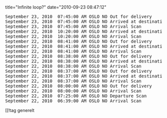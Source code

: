 title="Infinite loop?"
date="2010-09-23 08:47:12"
<pre>
September 23, 2010	07:45:00 AM	OSLO NO	Out for delivery
September 23, 2010	07:45:00 AM	OSLO NO	Arrived at destination country
September 23, 2010	07:45:00 AM	OSLO NO	Arrival Scan
September 22, 2010	10:20:00 AM	OSLO NO	Arrived at destination country
September 22, 2010	10:20:00 AM	OSLO NO	Arrival Scan
September 22, 2010	08:41:00 AM	OSLO NO	Out for delivery
September 22, 2010	08:41:00 AM	OSLO NO	Arrived at destination country
September 22, 2010	08:41:00 AM	OSLO NO	Arrival Scan
September 22, 2010	08:38:00 AM	OSLO NO	Out for delivery
September 22, 2010	08:38:00 AM	OSLO NO	Arrived at destination country
September 22, 2010	08:38:00 AM	OSLO NO	Arrival Scan
September 22, 2010	08:37:00 AM	OSLO NO	Out for delivery
September 22, 2010	08:37:00 AM	OSLO NO	Arrived at destination country
September 22, 2010	08:37:00 AM	OSLO NO	Arrival Scan
September 22, 2010	08:00:00 AM	OSLO NO	Out for delivery
September 22, 2010	08:00:00 AM	OSLO NO	Arrival Scan
September 22, 2010	07:25:00 AM	OSLO NO	Departure Scan
September 22, 2010	06:39:00 AM	OSLO NO	Arrival Scan
</pre>

[[!tag  generelt
